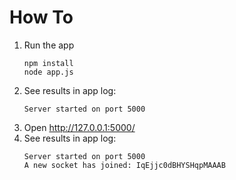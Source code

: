 # How To

1. Run the app
    ```shell
    npm install
    node app.js
    ```
1. See results in app log:
    ```
    Server started on port 5000
    ```
1. Open http://127.0.0.1:5000/
1. See results in app log:
    ```
    Server started on port 5000
    A new socket has joined: IqEjjc0dBHYSHqpMAAAB
    ```